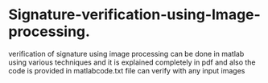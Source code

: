 # Signature-verification-using-Image-processing.

 verification of signature using image processing can be done in matlab using various techniques and it is explained completely in pdf and also the code is provided in matlabcode.txt file
 can verify with any input images


